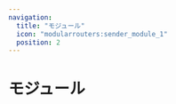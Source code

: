 ```yaml
---
navigation:
  title: "モジュール"
  icon: "modularrouters:sender_module_1"
  position: 2
---
```


# モジュール

<SubPages />
